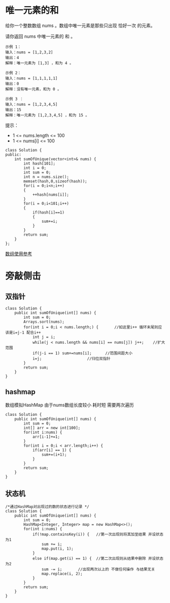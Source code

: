 # 唯一元素的和
给你一个整数数组 nums 。数组中唯一元素是那些只出现 恰好一次 的元素。

请你返回 nums 中唯一元素的 和 。
```
示例 1：
输入：nums = [1,2,3,2]
输出：4
解释：唯一元素为 [1,3] ，和为 4 。

示例 2：
输入：nums = [1,1,1,1,1]
输出：0
解释：没有唯一元素，和为 0 。

示例 3 ：
输入：nums = [1,2,3,4,5]
输出：15
解释：唯一元素为 [1,2,3,4,5] ，和为 15 。
```

提示：

- 1 <= nums.length <= 100
- 1 <= nums[i] <= 100

```
class Solution {
public:
    int sumOfUnique(vector<int>& nums) {
        int hash[101];
        int i = 0;
        int sum = 0;
        int n = nums.size();
        memset(hash,0,sizeof(hash));
        for(i = 0;i<n;i++)
        {
            ++hash[nums[i]];
        }
        for(i = 0;i<101;i++)
        {
            if(hash[i]==1)
            {
                sum+=i;
            }
        }
        return sum;
    }
};
```

[数组使用参考](https://blog.csdn.net/AFishhhhhh/article/details/79980359)

# 旁敲侧击
## 双指针
```
class Solution {
    public int sumOfUnique(int[] nums) {
    	int sum = 0;
    	Arrays.sort(nums);
    	for(int i = 0;i < nums.length;) {		//如这里i++ 循环末尾则应该是i=j-1 配合i++
    		int j = i;
    		while(j < nums.length && nums[i] == nums[j]) j++;    //扩大范围
    		if(j-i == 1) sum+=nums[i];		//范围间距大小
    		i=j;					//归位双指针
    	}
    	return sum;
    }
}
```
## hashmap
数组模拟HashMap 由于nums数组长度较小 耗时短 需要两次遍历
```
class Solution {
    public int sumOfUnique(int[] nums) {
    	int sum = 0;
    	int[] arr = new int[100];
    	for(int i:nums) {
    		arr[i-1]+=1;
    	}
    	for(int i = 0;i < arr.length;i++) {
    		if(arr[i] == 1) {
    			sum+=(i+1);
    		}
    	}
    	return sum;
    }
}
```
## 状态机
```
/*通过HashMap对出现过的数的状态进行记录 */
class Solution {
    public int sumOfUnique(int[] nums) {
    	int sum = 0;
    	HashMap<Integer, Integer> map = new HashMap<>();
    	for(int i:nums) {
    		if(!map.containsKey(i)) {	//第一次出现则将其加至结果 并设状态为1
    			sum += i;
    			map.put(i, 1);
    		}
    		else if(map.get(i) == 1) {	//第二次出现则从结果中删除 并设状态为2
    			sum -= i;		//出现两次以上的 不做任何操作 与结果无关
    			map.replace(i, 2);
    		}
    	}
    	return sum;
    }
}
```
